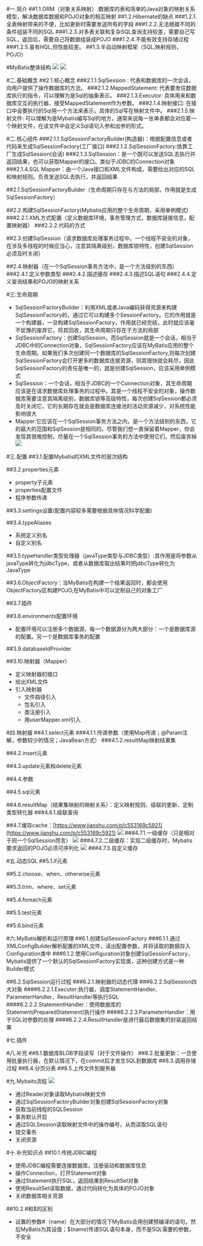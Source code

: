 #一.简介
##1.1.ORM（对象关系映射）:数据库的表和简单的Java对象的映射关系模型，解决数据库数据和POJO对象的相互映射
##1.2.Hibernate的缺点
###1.2.1.全表映射带来的不便，比如更新时需要发送所有的字段
###1.2.2.无法根据不同的条件组装不同的SQL
###1.2.3.对多表关联和复杂SQL查询支持较差，需要自己写SQL，返回后，需要自己将数据组装成POJO
###1.2.4.不能有效支持存储过程
###1.2.5.虽有HQL,但性能较差。
##1.3.半自动映射框架（SQL,映射规则，POJO）

#MyBatis整体结构
![](https://github.com/HelloWucq/working-knowledge-point/raw/master/%E5%AD%A6%E4%B9%A0%E5%9B%BE%E7%89%87/MyBatis%E6%95%B4%E4%BD%93%E6%9E%B6%E6%9E%84.png)
![](https://github.com/HelloWucq/working-knowledge-point/raw/master/%E5%AD%A6%E4%B9%A0%E5%9B%BE%E7%89%87/MyBatis%E7%BB%93%E6%9E%84%E4%BF%A1%E6%81%AF.png)

#二.基础概念
##2.1.核心概念
###2.1.1.SqlSession : 代表和数据库的一次会话，向用户提供了操作数据库的方法。
###2.1.2.MappedStatement: 代表要发往数据库执行的指令，可以理解为是Sql的抽象表示。
###2.1.3.Executor: 具体用来和数据库交互的执行器，接受MappedStatement作为参数。
###2.1.4.映射接口: 在接口中会要执行的Sql用一个方法来表示，具体的Sql写在映射文件中。
###2.1.5.映射文件: 可以理解为是Mybatis编写Sql的地方，通常来说每一张单表都会对应着一个映射文件，在该文件中会定义Sql语句入参和出参的形式。

#二.核心组件
###2.1.1.SqlSessionFactoryBuilder(构造器)：根据配置信息或者代码来生成SqlSessionFactory(工厂接口)
###2.1.2.SqlSessionFactory:依靠工厂生成SqlSession(会话)
###2.1.3.SqlSession：是一个既可以发送SQL去执行并返回结果，也可以获取Mapper的接口。类似于JDBC的Connection对象
###2.1.4.SQL Mapper：由一个Java接口和XML文件构成，需要给出对应的SQL和映射规则。负责发送SQL去执行，并返回结果

##2.1.SqlSessionFactoryBuilder（生命周期只存在与方法的局部，作用就是生成SqlSessionFactory）


##2.2.构建SqlSessionFactory(Mybatis应用的整个生命周期，采用单例模式)
###2.2.1.XML方式配置（定义数据库环境，事务管理方式，数据库链接信息，配置映射器）
###2.2.2.代码的方式

##2.3.创建SqlSession（请求数据库处理事务过程中。一个线程不安全的对象，在涉及多线程的时候应当心，注意其隔离级别，数据库锁特性，创建SqlSession必须及时关闭）


##2.4.映射器（在一个SqlSession事务方法中，是一个方法级别的东西）
###2.4.1.定义参数类型
###2.4.2.描述缓存
###2.4.3.描述SQL语句
###2.4.4.定义查询结果和POJO的映射关系


#三.生命周期
- SqlSessionFactoryBuilder：利用XML或者Java编码获得资源来构建SqlSessionFactory的，通过它可以构建多个SessionFactory。它的作用就是一个构建器，一旦构建SqlSessionFactory，作用就已经完结，此时就应该毫不犹豫的废弃它，将其回收，其生命周期只存在于方法的局部
- SqlSessionFactory：创建SqlSession，而SqlSession就是一个会话，相当于JDBC中的Connection对象，SqlSessionFactory应该在MyBatis应用的整个生命周期。如果我们多次创建同一个数据库的SqlSessionFactory,则每次创建SqlSessionFactory会打开更多的数据库连接资源，则其很快就会耗尽，因此SqlSessionFactory的责任是唯一的，就是创建SqlSession，应该采用单例模式
- SqlSession：一个会话，相当于JDBC的一个Connection对象，其生命周期应该是在请求数据库处理事务的过程中。其是一个线程不安全的对象，操作数据库需要注意其隔离级别，数据库锁等高级特性，每次创建SqlSession都必须及时关闭它，它的长期存在就会是数据库连接池的活动资源减少，对系统性能影响很大
- Mapper:它应该在一个SqlSession事务方法之内，是一个方法级别的东西，它的最大的范围和SqlSession是相同的。尽管我们想一直保留着Mapper，你会发现其很难控制，尽量在一个SqlSession事务的方法中使用它们，然后废弃掉
![](https://github.com/HelloWucq/working-knowledge-point/raw/master/%E5%AD%A6%E4%B9%A0%E5%9B%BE%E7%89%87/MyBatis%E7%BB%84%E4%BB%B6%E7%9A%84%E7%94%9F%E5%91%BD%E5%91%A8%E6%9C%9F.png)

#三.配置
##3.1.配置Mybatis的XML文件的层次结构
    <?xml version="1.0" encoding="UTF-8"?>
	<configuration> <!--配置-->
		<properties/> <!--属性-->
		<setting/> <!--设置-->
		<typeAliases/> <!--类型别名-->
		<typeHandlers/> <!--类型处理器-->
		<objectFactory/> <!--对象工厂-->
		<plugins/> <!--插件-->
		<environments> <!--配置环境-->
			<environment> <!--环境配置-->
				<transactionManager/> <!--事务管理器-->
				<dataSource/> <!--数据源-->
			<environment/>
		<environments/>
		<databaseIdProvider/> <!--数据库厂商标识-->
		<mappers/> <!--映射器-->
	</configuration>
	
##3.2.properties元素
- property子元素
- properties配置文件
- 程序参数传递

##3.3.settings设置(配置内容较多需要根据具体情况科学配置)


##3.4.typeAliases
- 系统定义别名
- 自定义别名

##3.5.typeHandler类型处理器（javaType类型与JDBC类型）:其作用是将参数从javaType转化为jdbcType，或者从数据库取出结果时把jdbcType转化为JavaType

##3.6.ObjectFactory：当MyBatis在构建一个结果返回时，都会使用ObjectFactory区构建POJO,在MyBatis中可以定制自己的对象工厂

##3.7.插件


##3.8.environments配置环境
- 配置环境可以注册多个数据源，每一个数据源分为两大部分：一个是数据库源的配置。另一个是数据库事务的配置

##3.9.databaseIdProvider


##3.10.映射器（Mapper）
- 定义映射器的接口
- 给出XML文件
- 引入映射器
	-  文件路径引入
	-  包名引入
	-  类注册引入
	-  用userMapper.xml引入

#四.映射器
##4.1.select元素
###4.1.1.传递参数（使用Map传递；@Param注解，参数较少的情况；JavaBean方式）
###4.1.2.resultMap映射结果集


##4.2.insert元素

##4.3.update元素和delete元素

##4.4.参数

##4.5.sql元素

##4.6.resultMap（结果集映射的映射关系）：定义映射规则、级联的更新、定制类型转化器
###4.6.1.级联查询

##4.7.缓存cache：[https://www.jianshu.com/p/c553169c5921](https://www.jianshu.com/p/c553169c5921)
![](https://github.com/HelloWucq/working-knowledge-point/raw/master/%E5%AD%A6%E4%B9%A0%E5%9B%BE%E7%89%87/MyBaits%E7%9A%84%E7%BC%93%E5%AD%98.png)
###4.7.1.一级缓存（只是相对于同一个SqlSession而言）
![](https://github.com/HelloWucq/working-knowledge-point/raw/master/%E5%AD%A6%E4%B9%A0%E5%9B%BE%E7%89%87/MyBaits%E4%B8%80%E7%BA%A7%E7%BC%93%E5%AD%98%E6%89%A7%E8%A1%8C%E6%97%B6%E5%BA%8F%E5%9B%BE.png)
###4.7.2.二级缓存：实现二级缓存时，Mybatis要求返回的POJO必须可序列化
![](https://github.com/HelloWucq/working-knowledge-point/raw/master/%E5%AD%A6%E4%B9%A0%E5%9B%BE%E7%89%87/Mybaits%E4%BA%8C%E7%BA%A7%E7%BC%93%E5%AD%98%E6%B5%81%E7%A8%8B%E5%9B%BE.png)
###4.7.3.自定义缓存



#五.动态SQL
##5.1.if元素

##5.2.choose、when、otherwise元素

##5.3.trim、where、set元素

##5.4.foreach元素


##5.5.test元素


##5.6.bind元素

#六.MyBatis解析和运行原理
##6.1.创建SqlSessionFactory
###6.1.1.通过XMLConfigBuilder解析配置的XML文件，读出配置参数，并将读取的数据存入Configuration类中
###6.1.2.使用Configuration对象创建SqlSessionFactory，Mybatis提供了一个默认的SqlSessionFactory实现类，这种创建方式是一种Builder模式


##6.2.SqlSession运行过程
###6.2.1.映射器的动态代理
###6.2.2.SqlSession四大对象
####6.2.2.1.Executor:执行器，调度StatementHandler、ParameterHandler、ResultHandler等执行SQL
####6.2.2.2.StatementHandler：使用数据库的Statement(PreparedStatement)执行操作
####6.2.2.3.ParameterHandler：用于SQL对参数的处理
####6.2.2.4.ResultHandler是进行最后数据集的封装返回结果



#七.插件



#八.补充
##8.1.数据库BLOB字段读写（对于文件操作）
##8.2.批量更新：一旦使用批量执行器，在默认情况下，在commit后才发生SQL到数据库
##8.3.调用存储过程
##8.4.分页分表
##8.5.上传文件到服务器

#九.Mybaits流程
![](https://github.com/HelloWucq/working-knowledge-point/raw/master/%E5%AD%A6%E4%B9%A0%E5%9B%BE%E7%89%87/Mybaits%E6%B5%81%E7%A8%8B%E5%9B%BE.png)
- 通过Reader对象读取Mybatis映射文件
- 通过SqlSessionFactoryBuilder对象创建SqlSessionFactory对象
- 获取当前线程的SQLSession
- 事务默认开启
- 通过SQLSession读取映射文件中的操作编号，从而读取SQL语句
- 提交事务
- 关闭资源

#十.补充知识点
##10.1.传统JDBC编程
- 使用JDBC编程需要连接数据库，注册驱动和数据库信息
- 操作Connection，打开Statement对象
- 通过Statement执行SQL，返回结果到ResultSet对象
- 使用ResultSet读取数据，通过代码转化为具体的POJO对象
- 关闭数据库相关资源

##10.2.#和$的区别
- 设置的参数#（name）在大部分的情况下MyBatis会用创建预编译的语句，然后MyBatis为其设值；$(name)传递SQL语句本身，而不是SQL需要的参数，不安全






















